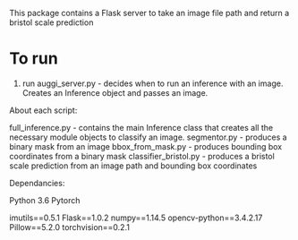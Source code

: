 This package contains a Flask server to take an image file path and return a bristol scale prediction


# To run
1. run auggi_server.py - decides when to run an inference with an image.  Creates an Inference object and passes an image.



About each script:

full_inference.py - contains the main Inference class that creates all the necessary module objects to classify an image.
segmentor.py - produces a binary mask from an image
bbox_from_mask.py - produces bounding box coordinates from a binary mask
classifier_bristol.py - produces a bristol scale prediction from an image path and bounding box coordinates


Dependancies:

Python 3.6
Pytorch

imutils==0.5.1
Flask==1.0.2
numpy==1.14.5
opencv-python==3.4.2.17
Pillow==5.2.0
torchvision==0.2.1